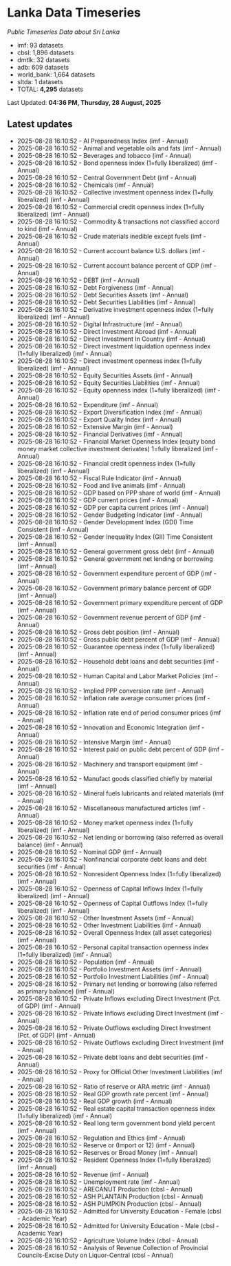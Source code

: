 # Lanka Data Timeseries
*Public Timeseries Data about Sri Lanka*

* imf: 93 datasets
* cbsl: 1,896 datasets
* dmtlk: 32 datasets
* adb: 609 datasets
* world_bank: 1,664 datasets
* sltda: 1 datasets
* TOTAL: **4,295** datasets

Last Updated: **04:36 PM, Thursday, 28 August, 2025**

## Latest updates

* 2025-08-28 16:10:52 - AI Preparedness Index (imf - Annual)
* 2025-08-28 16:10:52 - Animal and vegetable oils and fats (imf - Annual)
* 2025-08-28 16:10:52 - Beverages and tobacco (imf - Annual)
* 2025-08-28 16:10:52 - Bond openness index (1=fully liberalized) (imf - Annual)
* 2025-08-28 16:10:52 - Central Government Debt (imf - Annual)
* 2025-08-28 16:10:52 - Chemicals (imf - Annual)
* 2025-08-28 16:10:52 - Collective investment openness index (1=fully liberalized) (imf - Annual)
* 2025-08-28 16:10:52 - Commercial credit openness index (1=fully liberalized) (imf - Annual)
* 2025-08-28 16:10:52 - Commodity & transactions not classified accord to kind (imf - Annual)
* 2025-08-28 16:10:52 - Crude materials inedible except fuels (imf - Annual)
* 2025-08-28 16:10:52 - Current account balance U.S. dollars (imf - Annual)
* 2025-08-28 16:10:52 - Current account balance percent of GDP (imf - Annual)
* 2025-08-28 16:10:52 - DEBT (imf - Annual)
* 2025-08-28 16:10:52 - Debt Forgiveness (imf - Annual)
* 2025-08-28 16:10:52 - Debt Securities Assets (imf - Annual)
* 2025-08-28 16:10:52 - Debt Securities Liabilities (imf - Annual)
* 2025-08-28 16:10:52 - Derivative investment openness index (1=fully liberalized) (imf - Annual)
* 2025-08-28 16:10:52 - Digital Infrastructure (imf - Annual)
* 2025-08-28 16:10:52 - Direct Investment Abroad (imf - Annual)
* 2025-08-28 16:10:52 - Direct Investment In Country (imf - Annual)
* 2025-08-28 16:10:52 - Direct investment liquidation openness index (1=fully liberalized) (imf - Annual)
* 2025-08-28 16:10:52 - Direct investment openness index (1=fully liberalized) (imf - Annual)
* 2025-08-28 16:10:52 - Equity Securities Assets (imf - Annual)
* 2025-08-28 16:10:52 - Equity Securities Liabilities (imf - Annual)
* 2025-08-28 16:10:52 - Equity openness index (1=fully liberalized) (imf - Annual)
* 2025-08-28 16:10:52 - Expenditure (imf - Annual)
* 2025-08-28 16:10:52 - Export Diversification Index (imf - Annual)
* 2025-08-28 16:10:52 - Export Quality Index (imf - Annual)
* 2025-08-28 16:10:52 - Extensive Margin (imf - Annual)
* 2025-08-28 16:10:52 - Financial Derivatives (imf - Annual)
* 2025-08-28 16:10:52 - Financial Market Openness Index (equity bond money market collective investment derivates) 1=fully liberalized (imf - Annual)
* 2025-08-28 16:10:52 - Financial credit openness index (1=fully liberalized) (imf - Annual)
* 2025-08-28 16:10:52 - Fiscal Rule Indicator (imf - Annual)
* 2025-08-28 16:10:52 - Food and live animals (imf - Annual)
* 2025-08-28 16:10:52 - GDP based on PPP share of world (imf - Annual)
* 2025-08-28 16:10:52 - GDP current prices (imf - Annual)
* 2025-08-28 16:10:52 - GDP per capita current prices (imf - Annual)
* 2025-08-28 16:10:52 - Gender Budgeting Indicator (imf - Annual)
* 2025-08-28 16:10:52 - Gender Development Index (GDI) Time Consistent (imf - Annual)
* 2025-08-28 16:10:52 - Gender Inequality Index (GII) Time Consistent (imf - Annual)
* 2025-08-28 16:10:52 - General government gross debt (imf - Annual)
* 2025-08-28 16:10:52 - General government net lending or borrowing (imf - Annual)
* 2025-08-28 16:10:52 - Government expenditure percent of GDP (imf - Annual)
* 2025-08-28 16:10:52 - Government primary balance percent of GDP (imf - Annual)
* 2025-08-28 16:10:52 - Government primary expenditure percent of GDP (imf - Annual)
* 2025-08-28 16:10:52 - Government revenue percent of GDP (imf - Annual)
* 2025-08-28 16:10:52 - Gross debt position (imf - Annual)
* 2025-08-28 16:10:52 - Gross public debt percent of GDP (imf - Annual)
* 2025-08-28 16:10:52 - Guarantee openness index (1=fully liberalized) (imf - Annual)
* 2025-08-28 16:10:52 - Household debt loans and debt securities (imf - Annual)
* 2025-08-28 16:10:52 - Human Capital and Labor Market Policies (imf - Annual)
* 2025-08-28 16:10:52 - Implied PPP conversion rate (imf - Annual)
* 2025-08-28 16:10:52 - Inflation rate average consumer prices (imf - Annual)
* 2025-08-28 16:10:52 - Inflation rate end of period consumer prices (imf - Annual)
* 2025-08-28 16:10:52 - Innovation and Economic Integration (imf - Annual)
* 2025-08-28 16:10:52 - Intensive Margin (imf - Annual)
* 2025-08-28 16:10:52 - Interest paid on public debt percent of GDP (imf - Annual)
* 2025-08-28 16:10:52 - Machinery and transport equipment (imf - Annual)
* 2025-08-28 16:10:52 - Manufact goods classified chiefly by material (imf - Annual)
* 2025-08-28 16:10:52 - Mineral fuels lubricants and related materials (imf - Annual)
* 2025-08-28 16:10:52 - Miscellaneous manufactured articles (imf - Annual)
* 2025-08-28 16:10:52 - Money market openness index (1=fully liberalized) (imf - Annual)
* 2025-08-28 16:10:52 - Net lending or borrowing (also referred as overall balance) (imf - Annual)
* 2025-08-28 16:10:52 - Nominal GDP (imf - Annual)
* 2025-08-28 16:10:52 - Nonfinancial corporate debt loans and debt securities (imf - Annual)
* 2025-08-28 16:10:52 - Nonresident Openness Index (1=fully liberalized) (imf - Annual)
* 2025-08-28 16:10:52 - Openness of Capital Inflows Index (1=fully liberalized) (imf - Annual)
* 2025-08-28 16:10:52 - Openness of Capital Outflows Index (1=fully liberalized) (imf - Annual)
* 2025-08-28 16:10:52 - Other Investment Assets (imf - Annual)
* 2025-08-28 16:10:52 - Other Investment Liabilities (imf - Annual)
* 2025-08-28 16:10:52 - Overall Openness Index (all asset categories) (imf - Annual)
* 2025-08-28 16:10:52 - Personal capital transaction openness index (1=fully liberalized) (imf - Annual)
* 2025-08-28 16:10:52 - Population (imf - Annual)
* 2025-08-28 16:10:52 - Portfolio Investment Assets (imf - Annual)
* 2025-08-28 16:10:52 - Portfolio Investment Liabilities (imf - Annual)
* 2025-08-28 16:10:52 - Primary net lending or borrowing (also referred as primary balance) (imf - Annual)
* 2025-08-28 16:10:52 - Private Inflows excluding Direct Investment (Pct. of GDP) (imf - Annual)
* 2025-08-28 16:10:52 - Private Inflows excluding Direct Investment (imf - Annual)
* 2025-08-28 16:10:52 - Private Outflows excluding Direct Investment (Pct. of GDP) (imf - Annual)
* 2025-08-28 16:10:52 - Private Outflows excluding Direct Investment (imf - Annual)
* 2025-08-28 16:10:52 - Private debt loans and debt securities (imf - Annual)
* 2025-08-28 16:10:52 - Proxy for Official Other Investment Liabilities (imf - Annual)
* 2025-08-28 16:10:52 - Ratio of reserve or ARA metric (imf - Annual)
* 2025-08-28 16:10:52 - Real GDP growth rate percent (imf - Annual)
* 2025-08-28 16:10:52 - Real GDP growth (imf - Annual)
* 2025-08-28 16:10:52 - Real estate capital transaction openness index (1=fully liberalized) (imf - Annual)
* 2025-08-28 16:10:52 - Real long term government bond yield percent (imf - Annual)
* 2025-08-28 16:10:52 - Regulation and Ethics (imf - Annual)
* 2025-08-28 16:10:52 - Reserve or (Import or 12) (imf - Annual)
* 2025-08-28 16:10:52 - Reserves or Broad Money (imf - Annual)
* 2025-08-28 16:10:52 - Resident Openness Index (1=fully liberalized) (imf - Annual)
* 2025-08-28 16:10:52 - Revenue (imf - Annual)
* 2025-08-28 16:10:52 - Unemployment rate (imf - Annual)
* 2025-08-28 16:10:52 - ARECANUT Production (cbsl - Annual)
* 2025-08-28 16:10:52 - ASH PLANTAIN Production (cbsl - Annual)
* 2025-08-28 16:10:52 - ASH PUMPKIN Production (cbsl - Annual)
* 2025-08-28 16:10:52 - Admitted for University Education - Female (cbsl - Academic Year)
* 2025-08-28 16:10:52 - Admitted for University Education - Male (cbsl - Academic Year)
* 2025-08-28 16:10:52 - Agriculture Volume Index (cbsl - Annual)
* 2025-08-28 16:10:52 - Analysis of Revenue Collection of Provincial Councils-Excise Duty on Liquor-Central (cbsl - Annual)